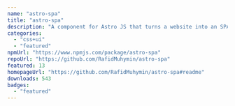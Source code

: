 ```yaml
---
name: "astro-spa"
title: "astro-spa"
description: "A component for Astro JS that turns a website into an SPA"
categories:
  - "css+ui"
  - "featured"
npmUrl: "https://www.npmjs.com/package/astro-spa"
repoUrl: "https://github.com/RafidMuhymin/astro-spa"
featured: 13
homepageUrl: "https://github.com/RafidMuhymin/astro-spa#readme"
downloads: 543
badges:
  - "featured"
---
```

